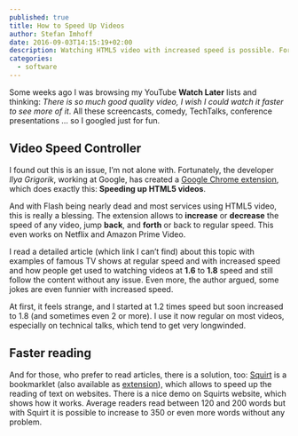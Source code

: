 ```yaml
---
published: true
title: How to Speed Up Videos
author: Stefan Imhoff
date: 2016-09-03T14:15:19+02:00
description: Watching HTML5 video with increased speed is possible. Fortunately there is an extension for that. And speeding up reading is also possible.
categories:
  - software
---
```


Some weeks ago I was browsing my YouTube **Watch Later** lists and thinking: _There is so much good quality video, I wish I could watch it faster to see more of it_. All these screencasts, comedy, TechTalks, conference presentations … so I googled just for fun.

## Video Speed Controller

I found out this is an issue, I’m not alone with. Fortunately, the developer _Ilya Grigorik_, working at Google, has created a [Google Chrome extension], which does exactly this: **Speeding up HTML5 videos**.

And with Flash being nearly dead and most services using HTML5 video, this is really a blessing. The extension allows to **increase** or **decrease** the speed of any video, jump **back**, and **forth** or back to regular speed. This even works on Netflix and Amazon Prime Video.

I read a detailed article (which link I can’t find) about this topic with examples of famous TV shows at regular speed and with increased speed and how people get used to watching videos at **1.6** to **1.8** speed and still follow the content without any issue. Even more, the author argued, some jokes are even funnier with increased speed.

At first, it feels strange, and I started at 1.2 times speed but soon increased to 1.8 (and sometimes even 2 or more). I use it now regular on most videos, especially on technical talks, which tend to get very longwinded.

## Faster reading

And for those, who prefer to read articles, there is a solution, too: [Squirt] is a bookmarklet (also available as [extension]), which allows to speed up the reading of text on websites. There is a nice demo on Squirts website, which shows how it works. Average readers read between 120 and 200 words but with Squirt it is possible to increase to 350 or even more words without any problem.

[google chrome extension]: https://github.com/igrigorik/videospeed
[squirt]: https://www.squirt.io/
[extension]: https://chrome.google.com/webstore/detail/squirt/bhahfnbdgffkcobfgkamlajfkflakfdb
